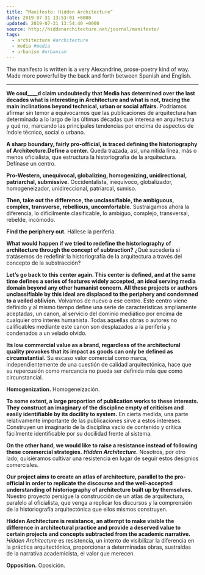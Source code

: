 ---title: “Manifesto: Hidden Architecture”date: 2019-07-31 13:53:01 +0000updated: 2019-07-31 13:54:40 +0000source: http://hiddenarchitecture.net/journal/manifesto/tags:  - architecture #architecture  - media #media  - urbanism #urbanism---The manifesto is written is a very Alexandrine, prose-poetry kind of way. Made more powerful by the back and forth between Spanish and English.* * *__We coul____d claim undoubtedly that Media has determined over the last decades what is interesting in Architecture and what is not, tracing the main inclinations beyond technical, urban or social affairs.__Podríamos afirmar sin temor a equivocarnos que las publicaciones de arquitectura han determinado a lo largo de las últimas décadas qué interesa en arquitectura y qué no, marcando las principales tendencias por encima de aspectos de índole técnico, social o urbano.__A sharp boundary, fairly pro-official, is traced defining the historiography of Architecture.Define a center.__Queda trazada, así, una nítida línea, más o menos oficialista, que estructura la historiografía de la arquitectura. Defínase un centro.__Pro-Western, unequivocal, globalizing, homogenizing, unidirectional, patriarchal, submissive.__Occidentalista, inequívoco, globalizador, homogeneizador, unidireccional, patriarcal, sumiso.__Then, take out the difference, the unclassifiable, the ambiguous, complex, transverse, rebellious, uncomfortable.__Sustraigamos ahora la diferencia, lo difícilmente clasificable, lo ambiguo, complejo, transversal, rebelde, incómodo.__Find the periphery out.__Hállese la periferia.__What would happen if we tried to redefine the historiography of architecture through the concept of subtraction?__¿Qué sucedería si tratásemos de redefinir la historiografía de la arquitectura a través del concepto de la substracción?__Let’s go back to this center again. This center is defined, and at the same time defines a series of features widely accepted, an ideal serving media domain beyond any other humanist concern. All these projects or authors unclassifiable by this ideal are displaced to the periphery and condemned to a veiled oblivion.__Volvamos de nuevo a ese centro. Este centro viene definido y al mismo tiempo define una serie de características ampliamente aceptadas, un canon, al servicio del dominio mediático por encima de cualquier otro interés humanista. Todas aquellas obras o autores no calificables mediante este canon son desplazados a la periferia y condenados a un velado olvido.__Its low commercial value as a brand, regardless of the architectural quality provokes that its impact as goods can only be defined as circumstantial.__Su escaso valor comercial como marca, independientemente de una cuestión de calidad arquitectónica, hace que su repercusión como mercancía no pueda ser definida más que como circunstancial.__Homogenization.__Homogeneización.__To some extent, a large proportion of publication works to these interests. They construct an imaginary of the discipline empty of criticism and easily identifiable by its docility to system.__En cierta medida, una parte relativamente importante de las publicaciones sirve a estos intereses. Construyen un imaginario de la disciplina vacío de contenido y crítica fácilmente identificable por su docilidad frente al sistema.__On the other hand, we would like to raise a resistance instead of following these commercial strategies.__ __*Hidden Architecture.*__Nosotros, por otro lado, quisiéramos cultivar una resistencia en lugar de seguir estos designios comerciales.__Our project aims to create an atlas of architecture, parallel to the pro-official in order to replicate the discourse and the well-accepted understanding of historiography of architecture built up by themselves.__Nuestro proyecto persigue la construcción de un atlas de arquitectura, paralelo al oficialista, que venga a replicar los discursos y la comprensión de la historiografía arquitectónica que ellos mismos construyen.__Hidden Architecture is resistance, an attempt to make visible the difference in architectural practice and provide a deserved value to certain projects and concepts subtracted from the academic narrative.__*Hidden Architecture* es resistencia, un intento de visibilizar la diferencia en la práctica arquitectónica, proporcionar a determinadas obras, sustraídas de la narrativa academicista, el valor que merecen.__Opposition.__Oposición.
